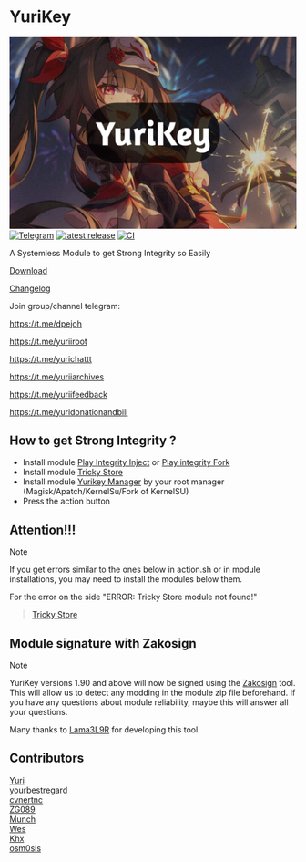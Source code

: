 # YuriKey
![Artifacts](./Module/banner.png)
[![Telegram](https://img.shields.io/badge/Follow-Telegram-blue.svg?logo=telegram)](https://t.me/yuriiroot)
[![latest release](https://img.shields.io/github/v/release/dpejoh/yurikey?label=Release&logo=github)](https://github.com/dpejoh/yurikey/releases/latest)
[![CI](https://github.com/dpejoh/yurikey/actions/workflows/build.yml/badge.svg)](https://github.com/dpejoh/yurikey/actions/workflows/build.yml)

A Systemless Module to get Strong Integrity so Easily

[Download](https://github.com/dpejoh/yurikey/releases/latest)

[Changelog](https://raw.githubusercontent.com/dpejoh/yurikey/main/changelog.md)

Join group/channel telegram:

https://t.me/dpejoh

https://t.me/yuriiroot

https://t.me/yurichattt

https://t.me/yuriiarchives

https://t.me/yuriifeedback

https://t.me/yuridonationandbill

## How to get Strong Integrity ?
- Install module [Play Integrity Inject](https://github.com/KOWX712/PlayIntegrityFix/releases/latest) or [Play integrity Fork](https://github.com/osm0sis/PlayIntegrityFork/releases/latest)
- Install module [Tricky Store](https://github.com/5ec1cff/TrickyStore/releases/latest)
- Install module [Yurikey Manager](https://github.com/dpejoh/yurikey/releases/latest) by your root manager (Magisk/Apatch/KernelSu/Fork of KernelSU)
- Press the action button

## Attention!!!
> [!NOTE]
>
> If you get errors similar to the ones below in action.sh or in module installations, you may need to install the modules below them.
>

For the error on the side "ERROR: Tricky Store module not found!"
> [Tricky Store](https://github.com/5ec1cff/TrickyStore/releases/latest)

## Module signature with Zakosign
> [!NOTE]
>
> YuriKey versions 1.90 and above will now be signed using the [Zakosign](https://github.com/Lama3L9R/zakosign) tool. This will allow us to detect any modding in the module zip file beforehand.
> If you have any questions about module reliability, maybe this will answer all your questions.
>
> Many thanks to [Lama3L9R](https://github.com/Lama3L9R) for developing this tool.
>

## Contributors
[Yuri](https://github.com/Yurii0307)  
[yourbestregard](https://github.com/yourbestregard)  
[cvnertnc](https://github.com/cvnertnc)  
[ZG089](https://github.com/ZG089)  
[Munch](https://github.com/SudoNothing404)  
[Wes](https://github.com/ihatenodejs)  
[Khx](https://github.com/dpejoh)  
[osm0sis](https://github.com/osm0sis)  
